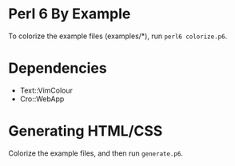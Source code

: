 # Perl 6 By Example

To colorize the example files (examples/\*), run `perl6 colorize.p6`.

# Dependencies

- Text::VimColour
- Cro::WebApp

# Generating HTML/CSS

Colorize the example files, and then run `generate.p6`.
